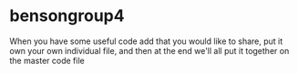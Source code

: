 # bensongroup4

When you have some useful code add that you would like to share, put it own your own individual file, and then at the end we'll all put it together on the master code file

